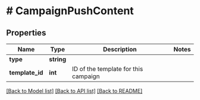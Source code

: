 # # CampaignPushContent

## Properties

Name | Type | Description | Notes
------------ | ------------- | ------------- | -------------
**type** | **string** |  | 
**template_id** | **int** | ID of the template for this campaign | 

[[Back to Model list]](../../README.md#documentation-for-models) [[Back to API list]](../../README.md#documentation-for-api-endpoints) [[Back to README]](../../README.md)


